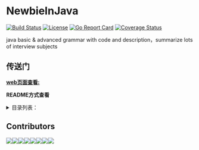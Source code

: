 
# NewbieInJava

[![Build Status](https://secure.travis-ci.org/87-midnight/NewbieInPrograming.svg?branch=master)](http://travis-ci.org/87-midnight/NewbieInPrograming) 
[![License](https://img.shields.io/badge/license-MIT-blue.svg)](LICENSE)
[![Go Report Card](https://goreportcard.com/badge/github.com/87-midnight/NewbieInPrograming)](https://goreportcard.com/report/github.com/87-midnight/NewbieInPrograming)
[![Coverage Status](https://coveralls.io/repos/github/87-midnight/NewbieInPrograming/badge.svg?branch=master)](https://coveralls.io/github/87-midnight/NewbieInPrograming?branch=master)

java basic &amp; advanced  grammar with code and description，summarize  lots of interview subjects

## 传送门

**[web页面查看:](https://87-midnight.github.io/NewbieInJava/index.html)** 

**README方式查看**

<details>
<summary>目录列表：</summary>

### [基础篇大纲](编程之Java/基础篇/README.md)
- [设计模式](编程之Java/基础篇/设计模式/README.md)
- [多线程与线程池](编程之Java/基础篇/多线程与线程池及相关使用类/README.md)
### [进阶篇大纲](编程之Java/进阶篇/README.md)
### [基础篇大纲](编程之Java/基础篇/README.md)
- [设计模式](编程之Java/基础篇/设计模式/README.md)
- [多线程与线程池](编程之Java/基础篇/多线程与线程池及相关使用类/README.md)
### [进阶篇大纲](编程之Java/进阶篇/README.md)
### [基础篇大纲](编程之Java/基础篇/README.md)
- [设计模式](编程之Java/基础篇/设计模式/README.md)
- [多线程与线程池](编程之Java/基础篇/多线程与线程池及相关使用类/README.md)
### [进阶篇大纲](编程之Java/进阶篇/README.md)
</details>

## Contributors

[![](https://sourcerer.io/fame/AnnieCattice/87-midnight/NewbieInPrograming/images/0)](https://sourcerer.io/fame/AnnieCattice/87-midnight/NewbieInPrograming/links/0)[![](https://sourcerer.io/fame/AnnieCattice/87-midnight/NewbieInPrograming/images/1)](https://sourcerer.io/fame/AnnieCattice/87-midnight/NewbieInPrograming/links/1)[![](https://sourcerer.io/fame/AnnieCattice/87-midnight/NewbieInPrograming/images/2)](https://sourcerer.io/fame/AnnieCattice/87-midnight/NewbieInPrograming/links/2)[![](https://sourcerer.io/fame/AnnieCattice/87-midnight/NewbieInPrograming/images/3)](https://sourcerer.io/fame/AnnieCattice/87-midnight/NewbieInPrograming/links/3)[![](https://sourcerer.io/fame/AnnieCattice/87-midnight/NewbieInPrograming/images/4)](https://sourcerer.io/fame/AnnieCattice/87-midnight/NewbieInPrograming/links/4)[![](https://sourcerer.io/fame/AnnieCattice/87-midnight/NewbieInPrograming/images/5)](https://sourcerer.io/fame/AnnieCattice/87-midnight/NewbieInPrograming/links/5)[![](https://sourcerer.io/fame/AnnieCattice/87-midnight/NewbieInPrograming/images/6)](https://sourcerer.io/fame/AnnieCattice/87-midnight/NewbieInPrograming/links/6)[![](https://sourcerer.io/fame/AnnieCattice/87-midnight/NewbieInPrograming/images/7)](https://sourcerer.io/fame/AnnieCattice/87-midnight/NewbieInPrograming/links/7)
